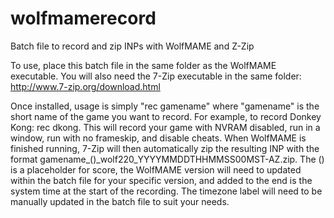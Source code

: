 # wolfmamerecord
Batch file to record and zip INPs with WolfMAME and Z-Zip

To use, place this batch file in the same folder as the WolfMAME executable. You will also need the 7-Zip executable in the same folder: http://www.7-zip.org/download.html

Once installed, usage is simply "rec gamename" where "gamename" is the short name of the game you want to record. For example, to record Donkey Kong: rec dkong. This will record your game with NVRAM disabled, run in a window, run with no frameskip, and disable cheats. When WolfMAME is finished running, 7-Zip will then automatically zip the resulting INP with the format gamename_()_wolf220_YYYYMMDDTHHMMSS00MST-AZ.zip. The () is a placeholder for score, the WolfMAME version will need to updated within the batch file for your specific version, and added to the end is the system time at the start of the recording. The timezone label will need to be manually updated in the batch file to suit your needs.
